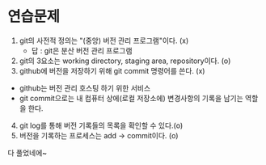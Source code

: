 # 연습문제

1. git의 사전적 정의는 "(중앙) 버전 관리 프로그램"이다. (x)
   - 답 : git은 분산 버전 관리 프로그램
2. git의 3요소는 working directory, staging area, repository이다. (o)
3. github에 버전을 저장하기 위해 git commit 명령어를 쓴다. (x)
 - github는 버전 관리 호스팅 하기 위한 서비스 
 - git commit으로는 내 컴퓨터 상에(로컬 저장소에) 변경사항의 기록을 남기는 역할을 한다.
4. git log를 통해 버전 기록들의 목록을 확인할 수 있다.(o)
5. 버전을 기록하는 프로세스는 add -> commit이다. (o)

다 풀었네에~

